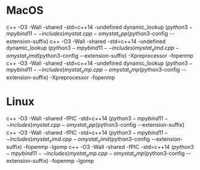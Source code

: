 # MacOS
c++ -O3 -Wall -shared -std=c++14 -undefined dynamic_lookup $(python3 -m pybind11 --includes) mystat.cpp -o mystat_cpp$(python3-config --extension-suffix)
c++ -O3 -Wall -shared -std=c++14 -undefined dynamic_lookup $(python3 -m pybind11 --includes) mystat_simd.cpp -o mystat_simd$(python3-config --extension-suffix) -Xpreprocessor -fopenmp
c++ -O3 -Wall -shared -std=c++14 -undefined dynamic_lookup $(python3 -m pybind11 --includes) mystat_omp.cpp -o mystat_omp$(python3-config --extension-suffix) -Xpreprocessor -fopenmp

# Linux
c++ -O3 -Wall -shared -fPIC -std=c++14  $(python3 -m pybind11 --includes) mystat.cpp -o mystat_cpp$(python3-config --extension-suffix)
c++ -O3 -Wall -shared -fPIC -std=c++14  $(python3 -m pybind11 --includes) mystat_simd.cpp -o mystat_simd$(python3-config --extension-suffix) -fopenmp -lgomp
c++ -O3 -Wall -shared -fPIC -std=c++14  $(python3 -m pybind11 --includes) mystat_omp.cpp -o mystat_omp$(python3-config --extension-suffix) -fopenmp -lgomp
